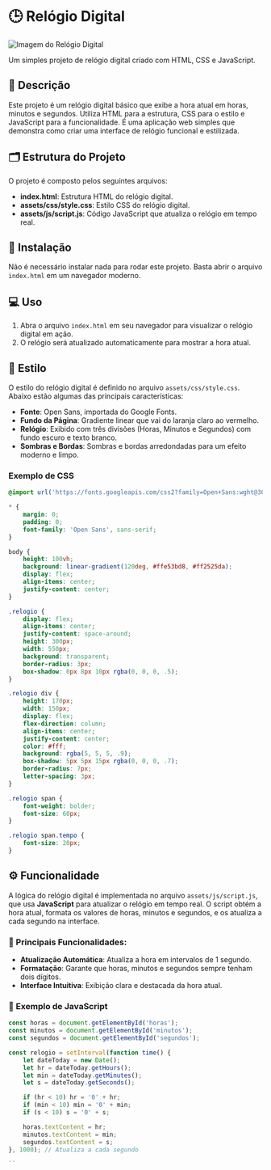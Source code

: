 # 🕒 Relógio Digital

![Imagem do Relógio Digital](https://user-images.githubusercontent.com/84548221/201499100-03685ad7-340c-4eac-9d10-00649747d7ec.PNG)

Um simples projeto de relógio digital criado com HTML, CSS e JavaScript.

## 📜 Descrição

Este projeto é um relógio digital básico que exibe a hora atual em horas, minutos e segundos. Utiliza HTML para a estrutura, CSS para o estilo e JavaScript para a funcionalidade. É uma aplicação web simples que demonstra como criar uma interface de relógio funcional e estilizada.

## 🗂️ Estrutura do Projeto

O projeto é composto pelos seguintes arquivos:

- **index.html**: Estrutura HTML do relógio digital.
- **assets/css/style.css**: Estilo CSS do relógio digital.
- **assets/js/script.js**: Código JavaScript que atualiza o relógio em tempo real.

## 🚀 Instalação

Não é necessário instalar nada para rodar este projeto. Basta abrir o arquivo `index.html` em um navegador moderno.

## 💻 Uso

1. Abra o arquivo `index.html` em seu navegador para visualizar o relógio digital em ação.
2. O relógio será atualizado automaticamente para mostrar a hora atual.

## 🎨 Estilo

O estilo do relógio digital é definido no arquivo `assets/css/style.css`. Abaixo estão algumas das principais características:

- **Fonte**: Open Sans, importada do Google Fonts.
- **Fundo da Página**: Gradiente linear que vai do laranja claro ao vermelho.
- **Relógio**: Exibido com três divisões (Horas, Minutos e Segundos) com fundo escuro e texto branco.
- **Sombras e Bordas**: Sombras e bordas arredondadas para um efeito moderno e limpo.

### Exemplo de CSS

```css
@import url('https://fonts.googleapis.com/css2?family=Open+Sans:wght@300;400;500&display=swap');

* {
    margin: 0;
    padding: 0;
    font-family: 'Open Sans', sans-serif;
}

body {
    height: 100vh;
    background: linear-gradient(120deg, #ffe53bd8, #ff2525da);
    display: flex;
    align-items: center;
    justify-content: center;
}

.relogio {
    display: flex;
    align-items: center;
    justify-content: space-around;
    height: 300px;
    width: 550px;
    background: transparent;
    border-radius: 3px;
    box-shadow: 0px 8px 10px rgba(0, 0, 0, .5);
}

.relogio div {
    height: 170px;
    width: 150px;
    display: flex;
    flex-direction: column;
    align-items: center;
    justify-content: center;
    color: #fff;
    background: rgba(5, 5, 5, .9);
    box-shadow: 5px 5px 15px rgba(0, 0, 0, .7);
    border-radius: 7px;
    letter-spacing: 3px;
}

.relogio span {
    font-weight: bolder;
    font-size: 60px;
}

.relogio span.tempo {
    font-size: 20px;
}

```
## ⚙️ Funcionalidade

A lógica do relógio digital é implementada no arquivo `assets/js/script.js`, que usa **JavaScript** para atualizar o relógio em tempo real. O script obtém a hora atual, formata os valores de horas, minutos e segundos, e os atualiza a cada segundo na interface.

### 🔧 Principais Funcionalidades:

- **Atualização Automática**: Atualiza a hora em intervalos de 1 segundo.
- **Formatação**: Garante que horas, minutos e segundos sempre tenham dois dígitos.
- **Interface Intuitiva**: Exibição clara e destacada da hora atual.

### 📜 Exemplo de JavaScript

```javascript
const horas = document.getElementById('horas');
const minutos = document.getElementById('minutos');
const segundos = document.getElementById('segundos');

const relogio = setInterval(function time() {
    let dateToday = new Date();
    let hr = dateToday.getHours();
    let min = dateToday.getMinutes();
    let s = dateToday.getSeconds();

    if (hr < 10) hr = '0' + hr;
    if (min < 10) min = '0' + min;
    if (s < 10) s = '0' + s;

    horas.textContent = hr;
    minutos.textContent = min;
    segundos.textContent = s;
}, 1000); // Atualiza a cada segundo

``
